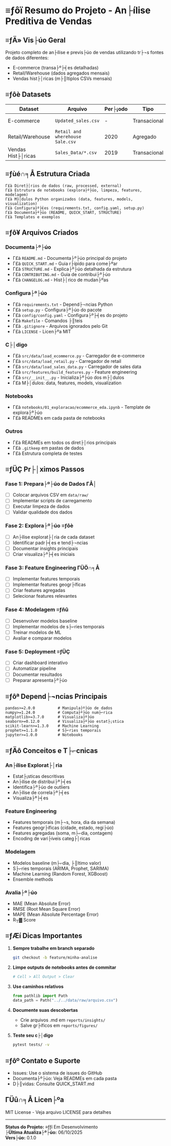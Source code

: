 ﻿# ≡ƒôï Resumo do Projeto - An├ílise Preditiva de Vendas

## ≡ƒÄ» Vis├úo Geral

Projeto completo de an├ílise e previs├úo de vendas utilizando tr├¬s fontes de dados diferentes:
- E-commerce (transa├º├╡es detalhadas)
- Retail/Warehouse (dados agregados mensais)
- Vendas hist├│ricas (m├║ltiplos CSVs mensais)

## ≡ƒôè Datasets

| Dataset | Arquivo | Per├¡odo | Tipo | Status |
|---------|---------|---------|------|--------|
| E-commerce | `Updated_sales.csv` | - | Transacional | ΓÅ│ Pendente |
| Retail/Warehouse | `Retail and wherehouse Sale.csv` | 2020 | Agregado | ΓÅ│ Pendente |
| Vendas Hist├│ricas | `Sales_Data/*.csv` | 2019 | Transacional | ΓÅ│ Pendente |

## ≡ƒùé∩╕Å Estrutura Criada

```
Γ£à Diret├│rios de dados (raw, processed, external)
Γ£à Estrutura de notebooks (explora├º├úo, limpeza, features, modelagem)
Γ£à M├│dulos Python organizados (data, features, models, visualization)
Γ£à Configura├º├╡es (requirements.txt, config.yaml, setup.py)
Γ£à Documenta├º├úo (README, QUICK_START, STRUCTURE)
Γ£à Templates e exemplos
```

## ≡ƒô¥ Arquivos Criados

### Documenta├º├úo
- Γ£à `README.md` - Documenta├º├úo principal do projeto
- Γ£à `QUICK_START.md` - Guia r├ípido para come├ºar
- Γ£à `STRUCTURE.md` - Explica├º├úo detalhada da estrutura
- Γ£à `CONTRIBUTING.md` - Guia de contribui├º├úo
- Γ£à `CHANGELOG.md` - Hist├│rico de mudan├ºas

### Configura├º├úo
- Γ£à `requirements.txt` - Depend├¬ncias Python
- Γ£à `setup.py` - Configura├º├úo do pacote
- Γ£à `config/config.yaml` - Configura├º├╡es do projeto
- Γ£à `Makefile` - Comandos ├║teis
- Γ£à `.gitignore` - Arquivos ignorados pelo Git
- Γ£à `LICENSE` - Licen├ºa MIT

### C├│digo
- Γ£à `src/data/load_ecommerce.py` - Carregador de e-commerce
- Γ£à `src/data/load_retail.py` - Carregador de retail
- Γ£à `src/data/load_sales_data.py` - Carregador de sales data
- Γ£à `src/features/build_features.py` - Feature engineering
- Γ£à `src/__init__.py` - Inicializa├º├úo dos m├│dulos
- Γ£à M├│dulos: data, features, models, visualization

### Notebooks
- Γ£à `notebooks/01_exploracao/ecommerce_eda.ipynb` - Template de explora├º├úo
- Γ£à READMEs em cada pasta de notebooks

### Outros
- Γ£à READMEs em todos os diret├│rios principais
- Γ£à `.gitkeep` em pastas de dados
- Γ£à Estrutura completa de testes

## ≡ƒÜÇ Pr├│ximos Passos

### Fase 1: Prepara├º├úo de Dados ΓÅ│
- [ ] Colocar arquivos CSV em `data/raw/`
- [ ] Implementar scripts de carregamento
- [ ] Executar limpeza de dados
- [ ] Validar qualidade dos dados

### Fase 2: Explora├º├úo ≡ƒôè
- [ ] An├ílise explorat├│ria de cada dataset
- [ ] Identificar padr├╡es e tend├¬ncias
- [ ] Documentar insights principais
- [ ] Criar visualiza├º├╡es iniciais

### Fase 3: Feature Engineering ΓÜÖ∩╕Å
- [ ] Implementar features temporais
- [ ] Implementar features geogr├íficas
- [ ] Criar features agregadas
- [ ] Selecionar features relevantes

### Fase 4: Modelagem ≡ƒñû
- [ ] Desenvolver modelos baseline
- [ ] Implementar modelos de s├⌐ries temporais
- [ ] Treinar modelos de ML
- [ ] Avaliar e comparar modelos

### Fase 5: Deployment ≡ƒÜÇ
- [ ] Criar dashboard interativo
- [ ] Automatizar pipeline
- [ ] Documentar resultados
- [ ] Preparar apresenta├º├úo

## ≡ƒôª Depend├¬ncias Principais

```
pandas>=2.0.0          # Manipula├º├úo de dados
numpy>=1.24.0          # Computa├º├úo num├⌐rica
matplotlib>=3.7.0      # Visualiza├º├úo
seaborn>=0.12.0        # Visualiza├º├úo estat├¡stica
scikit-learn>=1.3.0    # Machine Learning
prophet>=1.1.0         # S├⌐ries temporais
jupyter>=1.0.0         # Notebooks
```

## ≡ƒÄô Conceitos e T├⌐cnicas

### An├ílise Explorat├│ria
- Estat├¡sticas descritivas
- An├ílise de distribui├º├╡es
- Identifica├º├úo de outliers
- An├ílise de correla├º├╡es
- Visualiza├º├╡es

### Feature Engineering
- Features temporais (m├¬s, hora, dia da semana)
- Features geogr├íficas (cidade, estado, regi├úo)
- Features agregadas (soma, m├⌐dia, contagem)
- Encoding de vari├íveis categ├│ricas

### Modelagem
- Modelos baseline (m├⌐dia, ├║ltimo valor)
- S├⌐ries temporais (ARIMA, Prophet, SARIMA)
- Machine Learning (Random Forest, XGBoost)
- Ensemble methods

### Avalia├º├úo
- MAE (Mean Absolute Error)
- RMSE (Root Mean Square Error)
- MAPE (Mean Absolute Percentage Error)
- R┬▓ Score

## ≡ƒÆí Dicas Importantes

1. **Sempre trabalhe em branch separado**
   ```bash
   git checkout -b feature/minha-analise
   ```

2. **Limpe outputs de notebooks antes de commitar**
   ```bash
   # Cell > All Output > Clear
   ```

3. **Use caminhos relativos**
   ```python
   from pathlib import Path
   data_path = Path("../../data/raw/arquivo.csv")
   ```

4. **Documente suas descobertas**
   - Crie arquivos .md em `reports/insights/`
   - Salve gr├íficos em `reports/figures/`

5. **Teste seu c├│digo**
   ```bash
   pytest tests/ -v
   ```

## ≡ƒôº Contato e Suporte

- Issues: Use o sistema de issues do GitHub
- Documenta├º├úo: Veja READMEs em cada pasta
- D├║vidas: Consulte QUICK_START.md

## ΓÜû∩╕Å Licen├ºa

MIT License - Veja arquivo LICENSE para detalhes

---

**Status do Projeto:** ≡ƒƒí Em Desenvolvimento  
**├Ültima Atualiza├º├úo:** 06/10/2025  
**Vers├úo:** 0.1.0

